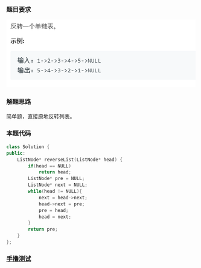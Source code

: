 ### 题目要求

![](./pic/206.png)

### 解题思路

简单题，直接原地反转列表。

### 本题代码

```c++
class Solution {
public:
    ListNode* reverseList(ListNode* head) {
        if(head == NULL)
            return head;
        ListNode* pre = NULL;
        ListNode* next = NULL;
        while(head != NULL){
            next = head->next;
            head->next = pre;
            pre = head;
            head = next;
        }
        return pre;
    }
};
```



### [手撸测试](https://leetcode-cn.com/problems/reverse-linked-list/) 
